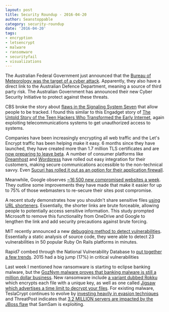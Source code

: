 ```yaml
---
layout: post
title: Security Roundup - 2016-04-20
author: Seanstoppable
category: security-roundup
date: '2016-04-20'
tags:
- encryption
- letsencrypt
- malware
- ransomware
- securityfail
- visualizations
---
```


The Australian Federal Government just announced that the [Bureau of
Meteorology was the target of a cyber attack](http://ab.co/1NlSeMx).
Apparently, they also have a direct link to the Australian Defence
Department, meaning a source of third party risk. The Australian Government
has announced their new Cyber Security Initiative to protect against these
threats.

CBS broke the story about [flaws in the Signaling System 
Seven](http://cbsn.ws/1VCDVXg) that allow people to be tracked. I found this
similar to this Engadget story of [The Untold Story of the Teen Hackers Who
Transformed the Early Internet](http://bit.ly/1WcRevS), again exploiting
telecommunications systems to get unauthorized access to systems.

Companies have been increasingly encrypting all web traffic and the Let's
Encrypt traffic has been helping make it easy. 6 months since they have
launched, they have created more than 1.7 million TLS certificates and are [now
preparing to leave beta](http://bit.ly/1NlJSoj). A number of consumer
platforms like [Dreamhost](http://bit.ly/1STYnfc) and 
[Wordpress](http://bit.ly/20YycdG) have rolled out easy integration for their
customers, making secure communications accessible to the non-technical
savvy. Even [Sucuri has rolled it out as an option for their application
firewall](http://bit.ly/26fGX72).

Meanwhile, Google observes [~16,500 new compromised websites a 
week](https://security.googleblog.com/2016/04/helping-webmasters-re-secure-their-sites.html). 
They outline some improvements they have made that
make it easier for up to 75% of those webmasters to re-secure their sites
post compromise.

A recent study demonstrates how you shouldn't share sensitive files [using
URL shorteners](http://bit.ly/26fGhyg). Essentially, the shorter links are
brute forceable, allowing people to potentially access sensitive
information. This study prompted Microsoft to remove this functionality
from OneDrive and Google to lengthen the link and add security precautions
against brute forcing.

MIT recently announced a new [debugging method to detect 
vulnerabilities](http://bit.ly/1pil0ST). 
Essentially a static analysis of source code, they were able to detect 23 
vulnerabilities in 50 popular Ruby On Rails platforms in minutes.

Rapid7 combed through the National Vulnerability Database to [put together a
few trends](http://bit.ly/1Sc5fsi). 2015 had a big jump (17%) in critical
vulnerabilities

Last week I mentioned how ransomware is starting to eclipse banking
malware, but the [GozNym malware proves that banking malware is still a
million dollar business](http://bit.ly/1SwpZ0a). New
ransomware include [a variant dubbed Rokku](http://bit.ly/23Kr0a8) which
encrypts each file with a unique key, as well as one called [Jigsaw
which advertises a time limit to decrypt your files](http://ubm.io/22Pbjsg).
For existing malware, TeslaCrypt continues to evolve by [investing heavily in evasion
techniques](http://bit.ly/1SuoGeP) and ThreatPost indicates that [3.2
MILLION servers are impacted by the JBoss flaw](http://bit.ly/1VkNzNM) that
SamSam is exploiting.
